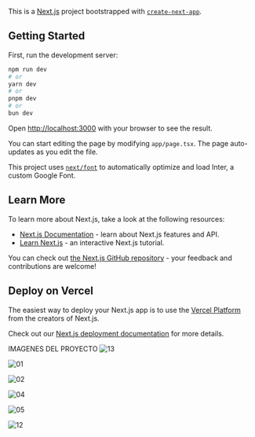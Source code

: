 This is a [Next.js](https://nextjs.org/) project bootstrapped with [`create-next-app`](https://github.com/vercel/next.js/tree/canary/packages/create-next-app).

## Getting Started

First, run the development server:

```bash
npm run dev
# or
yarn dev
# or
pnpm dev
# or
bun dev
```

Open [http://localhost:3000](http://localhost:3000) with your browser to see the result.

You can start editing the page by modifying `app/page.tsx`. The page auto-updates as you edit the file.

This project uses [`next/font`](https://nextjs.org/docs/basic-features/font-optimization) to automatically optimize and load Inter, a custom Google Font.

## Learn More

To learn more about Next.js, take a look at the following resources:

- [Next.js Documentation](https://nextjs.org/docs) - learn about Next.js features and API.
- [Learn Next.js](https://nextjs.org/learn) - an interactive Next.js tutorial.

You can check out [the Next.js GitHub repository](https://github.com/vercel/next.js/) - your feedback and contributions are welcome!

## Deploy on Vercel

The easiest way to deploy your Next.js app is to use the [Vercel Platform](https://vercel.com/new?utm_medium=default-template&filter=next.js&utm_source=create-next-app&utm_campaign=create-next-app-readme) from the creators of Next.js.

Check out our [Next.js deployment documentation](https://nextjs.org/docs/deployment) for more details.

IMAGENES DEL PROYECTO
![13](https://github.com/cristian-santana/Page-Gym-Nextjs-Tailwind/assets/84883843/5f17acbf-d176-45b5-9e25-980db880b409)

![01](https://github.com/cristian-santana/Page-Gym-Nextjs-Tailwind/assets/84883843/2f224af7-8a25-4bbf-b05f-38aa5d2636df)

![02](https://github.com/cristian-santana/Page-Gym-Nextjs-Tailwind/assets/84883843/8a13764c-15dc-4d91-a1bd-081f452575a1)

![04](https://github.com/cristian-santana/Page-Gym-Nextjs-Tailwind/assets/84883843/3f270d5e-89f1-42fe-9429-a527d5a9234f)

![05](https://github.com/cristian-santana/Page-Gym-Nextjs-Tailwind/assets/84883843/b70e34fc-11b9-45c9-b5dd-8c5b0b5b9b0b)

![12](https://github.com/cristian-santana/Page-Gym-Nextjs-Tailwind/assets/84883843/8f89ed80-8172-40e9-a25b-209dc427a454)




